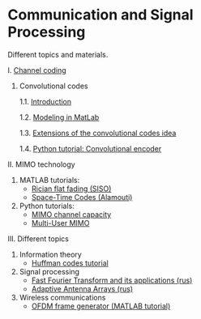 # Communication and Signal Processing 

Different topics and materials. 

I. [Channel coding](https://github.com/kirlf/CSP/tree/master/FEC)

1. Convolutional codes

    1.1. [Introduction](https://github.com/kirlf/CSP/blob/master/FEC/Convolutional%20codes%20intro.md)

    1.2. [Modeling in MatLab](https://github.com/kirlf/CSP/blob/master/FEC/Convolutional%20codes%20modeling.md)
    
    1.3. [Extensions of the convolutional codes idea](https://github.com/kirlf/CSP/blob/master/FEC/Conv%20codes%20idea%20extensions.md)
    
    1.4. [Python tutorial: Convolutional encoder](https://nbviewer.jupyter.org/format/slides/gist/kirlf/a70a3e65b24c1c80db5874b7d4c0f184#/)

II. MIMO technology
1. MATLAB tutorials:
    * [Rician flat fading (SISO)](https://nbviewer.jupyter.org/gist/kirlf/4328eb389b3ddc9a0c350eaed468f870)
    * [Space-Time Codes (Alamouti)](https://nbviewer.jupyter.org/gist/kirlf/9587c6859db08e5e813b0650f97c7344)
2. Python tutorials:
    * [MIMO channel capacity](https://nbviewer.jupyter.org/gist/kirlf/84bf4b04bed6af648c34316ee178d3ea)
    * [Multi-User MIMO](https://nbviewer.jupyter.org/gist/kirlf/08e5d74cbd80d8b51f7554c344a33d60)

III. Different topics
1. Information theory
    * [Huffman codes tutorial](https://nbviewer.jupyter.org/format/slides/gist/kirlf/622edd619c29e6374c124a2914a242ea#/)
2. Signal processing
    * [Fast Fourier Transform and its applications (rus)](https://nbviewer.jupyter.org/gist/kirlf/71a2e16e406cd8ccff983bfd55a97a84)
    * [Adaptive Antenna Arrays (rus)](https://nbviewer.jupyter.org/gist/kirlf/1b70de0ef1b9cdf3c00c317920e8d252)
3. Wireless communications
    * [OFDM frame generator (MATLAB tutorial)](https://github.com/kirlf/CSP/tree/master/Different/OFDM)
